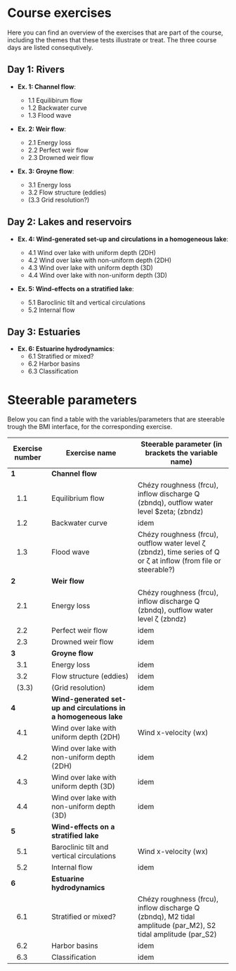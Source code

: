 # Course exercises

Here you can find an overview of the exercises that are part of the course, including the themes that these tests illustrate or treat. The three course days are listed consequtively.

## Day 1: Rivers

  - <b>Ex. 1: Channel flow</b>:
    - 1.1 Equilibirum flow
    - 1.2 Backwater curve
    - 1.3 Flood wave
  
  - <b>Ex. 2: Weir flow</b>:
    - 2.1 Energy loss
    - 2.2 Perfect weir flow
    - 2.3 Drowned weir flow
    
  - <b>Ex. 3: Groyne flow</b>:
    - 3.1 Energy loss
    - 3.2 Flow structure (eddies)
    - (3.3 Grid resolution?)

## Day 2: Lakes and reservoirs

  - <b>Ex. 4: Wind-generated set-up and circulations in a homogeneous lake</b>:
    - 4.1 Wind over lake with uniform depth (2DH) 
    - 4.2 Wind over lake with non-uniform depth (2DH)
    - 4.3 Wind over lake with uniform depth (3D)
    - 4.4 Wind over lake with non-uniform depth (3D)
  
  - <b>Ex. 5: Wind-effects on a stratified lake</b>:
    - 5.1 Baroclinic tilt and vertical  circulations
    - 5.2 Internal flow

## Day 3: Estuaries 
  - <b>Ex. 6: Estuarine hydrodynamics</b>:
    - 6.1 Stratified or mixed?
    - 6.2 Harbor basins
    - 6.3 Classification

# Steerable parameters

Below you can find a table with the variables/parameters that are steerable trough the BMI interface, for the corresponding exercise.

| Exercise number | Exercise name | Steerable parameter (in brackets the variable name) |
| --- | --- | --- |
| <b>1</b>     | <b>Channel flow</b>              | |
|  &nbsp;&nbsp; 1.1   | Equilibrium flow          | Chézy roughness (frcu), inflow discharge Q (zbndq), outflow water level $zeta; (zbndz)|
|  &nbsp;&nbsp; 1.2   | Backwater curve           | idem |
|  &nbsp;&nbsp; 1.3   | Flood wave                | Chézy roughness (frcu), outflow water level &zeta; (zbndz), time series of Q or &zeta; at inflow (from file or steerable?) |
| <b>2</b>     | <b>Weir flow</b>                 |      |  
| &nbsp;&nbsp; 2.1   | Energy loss               | Chézy roughness (frcu), inflow discharge Q (zbndq), outflow water level &zeta; (zbndz) |
| &nbsp;&nbsp; 2.2   | Perfect weir flow         | idem |
| &nbsp;&nbsp; 2.3   | Drowned weir flow         | idem |
| <b>3</b>     | <b>Groyne flow</b>               |      |
| &nbsp;&nbsp; 3.1   | Energy loss               | idem |
| &nbsp;&nbsp; 3.2   | Flow structure (eddies)   | idem |
| &nbsp;&nbsp; (3.3) | (Grid resolution)         | idem |
| <b>4</b>     | <b>Wind-generated set-up and circulations in a homogeneous lake</b> | |
| &nbsp;&nbsp; 4.1   | Wind over lake with uniform depth (2DH) | Wind x-velocity (wx) |
| &nbsp;&nbsp; 4.2   | Wind over lake with non-uniform depth (2DH) | idem |
| &nbsp;&nbsp; 4.3   | Wind over lake with uniform depth (3D) | idem |
| &nbsp;&nbsp; 4.4   | Wind over lake with non-uniform depth (3D) | idem |
| <b>5</b>     | <b>Wind-effects on a stratified lake</b> | |
| &nbsp;&nbsp; 5.1   | Baroclinic tilt and vertical  circulations | Wind x-velocity (wx) |
| &nbsp;&nbsp; 5.2   | Internal flow                              | idem |
| <b>6</b>     | <b>Estuarine hydrodynamics</b> | |
| &nbsp;&nbsp; 6.1   | Stratified or mixed? | Chézy roughness (frcu), inflow discharge Q (zbndq), M2 tidal amplitude (par_M2), S2 tidal amplitude (par_S2) |
| &nbsp;&nbsp; 6.2   | Harbor basins  | idem |
| &nbsp;&nbsp; 6.3   | Classification | idem |
